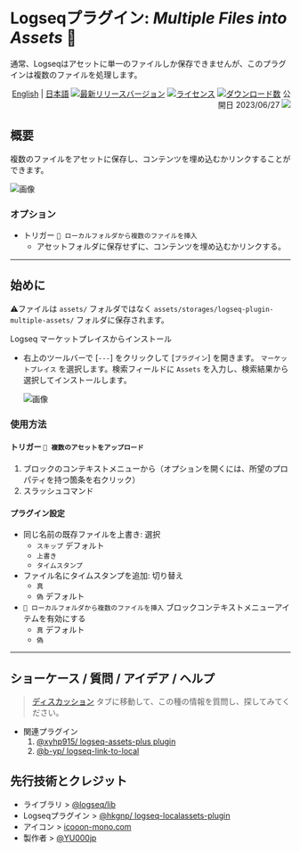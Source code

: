 # Logseqプラグイン: *Multiple Files into Assets* 📂

通常、Logseqはアセットに単一のファイルしか保存できませんが、このプラグインは複数のファイルを処理します。

<div align="right">

[English](https://github.com/YU000jp/logseq-plugin-multiple-assets) | [日本語](https://github.com/YU000jp/logseq-plugin-multiple-assets/blob/main/readme.ja.md) [![最新リリースバージョン](https://img.shields.io/github/v/release/YU000jp/logseq-plugin-multiple-assets)](https://github.com/YU000jp/logseq-plugin-multiple-assets/releases)
[![ライセンス](https://img.shields.io/github/license/YU000jp/logseq-plugin-multiple-assets?color=blue)](https://github.com/YU000jp/logseq-plugin-multiple-assets/LICENSE)
[![ダウンロード数](https://img.shields.io/github/downloads/YU000jp/logseq-plugin-multiple-assets/total.svg)](https://github.com/YU000jp/logseq-plugin-multiple-assets/releases)
 公開日 2023/06/27 <a href="https://www.buymeacoffee.com/yu000japan"><img src="https://img.buymeacoffee.com/button-api/?text=Buy me a pizza&emoji=🍕&slug=yu000japan&button_colour=FFDD00&font_colour=000000&font_family=Poppins&outline_colour=000000&coffee_colour=ffffff" /></a>
</div>

## 概要

複数のファイルをアセットに保存し、コンテンツを埋め込むかリンクすることができます。

   ![画像](https://github.com/YU000jp/logseq-plugin-multiple-assets/assets/111847207/789a232e-7e37-4033-8048-6d33364eb70d)

### オプション

  - トリガー `📂 ローカルフォルダから複数のファイルを挿入`
    - アセットフォルダに保存せずに、コンテンツを埋め込むかリンクする。

---

## 始めに

⚠️ファイルは `assets/` フォルダではなく `assets/storages/logseq-plugin-multiple-assets/` フォルダに保存されます。

Logseq マーケットプレイスからインストール
  - 右上のツールバーで [`---`] をクリックして [`プラグイン`] を開きます。 `マーケットプレイス` を選択します。検索フィールドに `Assets` を入力し、検索結果から選択してインストールします。

    ![画像](https://github.com/YU000jp/logseq-plugin-multiple-assets/assets/111847207/5a3933c0-13f5-4c21-8fc8-c70429d7ad29)

### 使用方法

#### トリガー `💾 複数のアセットをアップロード`

1. ブロックのコンテキストメニューから（オプションを開くには、所望のプロパティを持つ箇条を右クリック）
1. スラッシュコマンド

#### プラグイン設定

- 同じ名前の既存ファイルを上書き: 選択
  - `スキップ` デフォルト
  - `上書き`
  - `タイムスタンプ`
- ファイル名にタイムスタンプを追加: 切り替え
  - `真`
  - `偽` デフォルト
- `📂 ローカルフォルダから複数のファイルを挿入` ブロックコンテキストメニューアイテムを有効にする
  - `真` デフォルト
  - `偽`

---

## ショーケース / 質問 / アイデア / ヘルプ

> [ディスカッション](https://github.com/YU000jp/logseq-plugin-multiple-assets/discussions) タブに移動して、この種の情報を質問し、探してみてください。

- 関連プラグイン
  1. [@xyhp915/ logseq-assets-plus plugin](https://github.com/xyhp915/logseq-assets-plus)
  1. [@b-yp/ logseq-link-to-local](https://github.com/b-yp/logseq-link-to-local/tree/dev)

## 先行技術とクレジット

- ライブラリ >  [@logseq/lib](https://github.com/logseq/logseq/pull/6488)
- Logseqプラグイン > [@hkgnp/ logseq-localassets-plugin](https://github.com/hkgnp/logseq-localassets-plugin)
- アイコン > [icooon-mono.com](https://icooon-mono.com/15427-%e3%83%95%e3%82%a9%e3%83%ab%e3%83%80%e3%82%a2%e3%82%a4%e3%82%b3%e3%83%b312/)
- 製作者 > [@YU000jp](https://github.com/YU000jp)
